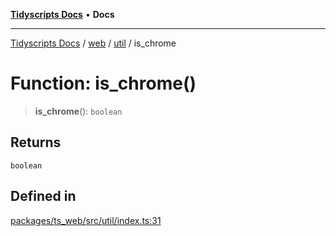 [**Tidyscripts Docs**](../../../../../README.md) • **Docs**

***

[Tidyscripts Docs](../../../../../globals.md) / [web](../../../README.md) / [util](../README.md) / is\_chrome

# Function: is\_chrome()

> **is\_chrome**(): `boolean`

## Returns

`boolean`

## Defined in

[packages/ts\_web/src/util/index.ts:31](https://github.com/sheunaluko/tidyscripts/blob/master/packages/ts_web/src/util/index.ts#L31)
